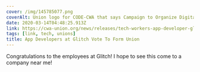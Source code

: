 ```yaml
---
cover: /img/145785077.png
coverAlt: Union logo for CODE-CWA that says Campaign to Organize Digital Employees
date: 2020-03-14T04:48:25.913Z
link: https://cwa-union.org/news/releases/tech-workers-app-developer-glitch-vote-form-union-and-join-cwa-organizing-initiative
tags: [link, tech, unions]
title: App Developers at Glitch Vote To Form Union
---
```


Congratulations to the employees at Glitch! I hope to see this come to a company near me!
